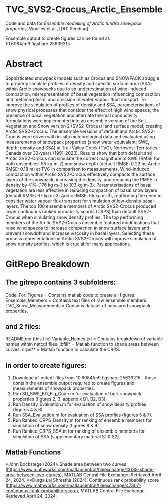 # TVC_SVS2-Crocus_Arctic_Ensemble
Code and data for _Ensemble modelling of Arctic tundra snowpack properties_, Woolley et al., [DOI Pending]

Ensemble output to create figures can be found at: 10.6084/m9.figshare.25639215

# Abstract 

Sophisticated snowpack models such as Crocus and SNOWPACK struggle to properly simulate profiles of density and specific surface area (SSA) within Arctic snowpacks due to an underestimation of wind-induced compaction, misrepresentation of basal vegetation influencing compaction and metamorphism, and omission of water vapour flux transport. To improve the simulation of profiles of density and SSA, parameterisations of snow physical processes that consider the effect of high wind speeds, the presence of basal vegetation and alternate thermal conductivity formulations were implemented into an ensemble version of the Soil, Vegetation and Snow version 2 (SVS2-Crocus) land surface model, creating Arctic SVS2-Crocus. The ensemble versions of default and Arctic SVS2-Crocus were driven with in-situ meteorological data and evaluated using measurements of snowpack properties (snow water equivalent; SWE, depth, density and SSA) at Trail Valley Creek (TVC), Northwest Territories, Canada over 32-years (1991-2023). Results show that both default and Arctic SVS2-Crocus can simulate the correct magnitude of SWE (RMSE for both ensembles: 55 kg m-2) and snow depth (default RMSE: 0.22 m; Arctic RMSE: 0.18 m) at TVC in comparison to measurements. Wind-induced compaction within Arctic SVS2-Crocus effectively compacts the surface layers of the snowpack, increasing the density, and reducing the RMSE in density by 41% (176 kg m-3 to 103 kg m-3). Parameterisations of basal vegetation are less effective in reducing compaction of basal snow layers (default RMSE: 67 kg m-3; Arctic RMSE: 65 kg m-3), reaffirming the need to consider water vapour flux transport for simulation of low-density basal layers. The top 100 ensemble members of Arctic SVS2-Crocus produced lower continuous ranked probability scores (CRPS) than default SVS2-Crocus when simulating snow density profiles. The top performing members of the Arctic SVS2-Crocus ensemble featured modifications that raise wind speeds to increase compaction in snow surface layers and prevent snowdrift and increase viscosity in basal layers. Selecting these process representations in Arctic SVS2-Crocus will improve simulation of snow density profiles, which is crucial for many applications. 

# GitRepo Breakdown

## The gitrepo contains 3 subfolders: 

Code_For_Figures = Contains matlab code to create all figures.
Ensemble_Members = Contains text files of raw ensemble members.
TVC_Snow_Measurements = Contains dataset of measured snowpack properties.

## and 2 files: 

README.md (this file)
Variable_Names.txt = Contains breakdown of variable names within netcdf files.
jbfill* = Matlab function to shade areas between curves.
crps** = Matlab function to calculate the CRPS.

## In order to create figures:

1. Download all netcdf files from 10.6084/m9.figshare.25639215 - these contain the ensemble output required to create figures and measurements of snowpack properties.
2. Run SD_SWE_BD_Fig_Code.m for evaluation of bulk snowpack properties (figures 2, 3, appendix B1, B2, B3).
3. Run Density_Evaluation.m for evaluation of snow density profiles (figures 4 & 6).
4. Run SSA_Evaluation.m for evaluation of SSA profiles (figures 5 & 7).
5. Run Ranked_CRPS_Density.m for ranking of ensemble members for simulation of snow density (figures 8 & 9).
6. Run Ranked_CRPS_SSA.m for ranking of ensemble members for simulation of SSA (supplementary material S1 & S2).

## Matlab Functions

*John Bockstege (2024). Shade area between two curves (https://www.mathworks.com/matlabcentral/fileexchange/13188-shade-area-between-two-curves), MATLAB Central File Exchange. Retrieved April 24, 2024.
**Durga Lal Shrestha (2024). Continuous rank probability score (https://www.mathworks.com/matlabcentral/fileexchange/47807-continuous-rank-probability-score), MATLAB Central File Exchange. Retrieved April 24, 2024.


